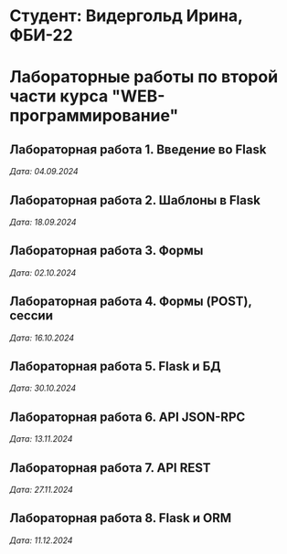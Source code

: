 # Студент: Видергольд Ирина, ФБИ-22

# Лабораторные работы по второй части курса "WEB-программирование"

## Лабораторная работа 1. Введение во Flask

*Дата: 04.09.2024*

## Лабораторная работа 2. Шаблоны в Flask

*Дата: 18.09.2024*

## Лабораторная работа 3. Формы

*Дата: 02.10.2024*

## Лабораторная работа 4. Формы (POST), сессии

*Дата: 16.10.2024*

## Лабораторная работа 5. Flask и БД

*Дата: 30.10.2024*

## Лабораторная работа 6. API JSON-RPC

*Дата: 13.11.2024*

## Лабораторная работа 7. API REST

*Дата: 27.11.2024*

## Лабораторная работа 8. Flask и ORM

*Дата: 11.12.2024*
